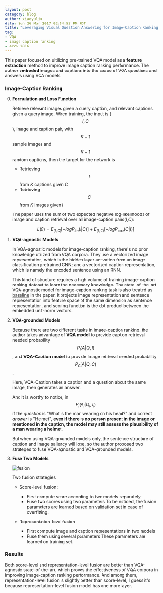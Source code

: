 ```yaml
---
layout: post
category: blog
author: xiaoyuliu
date: Sun 26 Mar 2017 02:54:53 PM PDT
title: "Leveraging Visual Question Answering for Image-Caption Ranking - Notes"
tag:
- VQA
- image caption ranking
- eccv 2016
---
```


This paper focused on ultilizing pre-trained VQA model as a **feature extraction** method to improve image caption ranking performance. The author **embeded** images and captions into the space of VQA questions and answers using VQA models.

### Image-Caption Ranking

0. **Formulation and Loss Function**

    Retrieve relevant images given a query caption, and relevant captions given a query image. When training, the input is ($$I,C$$), image and caption pair, with $$K-1$$ sample images and $$K-1$$ random captions, then the target for the network is 

    - Retrieving $$I$$ from *K* captions given *C* 
    - Retrieving $$C$$ from *K* images given *I*

    The paper uses the sum of two expected negative log-likelihoods of image and caption retrieval over all image-caption pairs(*I,C*):

    $$
    L(\theta) = E_{(I,C)}[-logP_{im}(I|C)] + E_{(I,C)}[-logP_{cap}(C|I)]
    $$

1. **VQA-agnostic Models**

    In VQA-agnostic models for image-caption ranking, there's no prior knowledge utilized from VQA corpora. They use a vectorized image representation, which is the hidden layer activation from an image classification pretrained CNN; and a vectorized caption representation, which is namely the encoded sentence using an RNN.

    This kind of structure requires a high volume of training image-caption ranking dataset to learn the necessary knowledge. The state-of-the-art VQA-agnostic model for image-caption ranking task is also treated as [baseline][1] in the paper. It projects image representation and sentence representation into feature space of the same dimension as sentence representation, and scoring function is the dot product between the embedded unit-norm vectors.

2. **VQA-grounded Models**

    Because there are two different tasks in image-caption ranking, the author takes advantage of **VQA model** to provide caption retrieval needed probability $$P_I(A|Q,I)$$, and **VQA-Caption model** to provide image retrieval needed probability $$P_C(A|Q,C)$$.

    Here, VQA-Caption takes a caption and a question about the same image, then generates an answer.

    And it is worthy to notice, in $$P_I(A_i|Q_i, I_i)$$ if the *question* is "What is the man wearing on his head?" and correct *answer* is "Helmet", **even if there is no person present in the image or mentioned in the caption, the model may still assess the plausibility of a man wearing a helmet**.

    But when using VQA-grounded models only, the sentence structure of caption and image saliency will lose, so the author proposed two strateges to fuse VQA-agnostic and VQA-grounded models.

3. **Fuse Two Models**

    ![fusion](https://cl.ly/1k0R1L41062m/Image%202017-03-27%20at%207.41.28%20PM.png)
    <caption>Two fusion strategies</caption>

    - Score-level fusion:
        + First compute score according to two models separately
        + Fuse two scores using two parameters
        To be noticed, the fusion parameters are learned based on validation set in case of overfitting.

    - Representation-level fusion
    
        + First compute image and caption representations in two models
        + Fuse them using several parameters
        These parameters are learned on training set.

### Results

Both score-level and representation-level fusion are better than VQA-agnostic state-of-the-art, which proves the effectiveness of VQA corpora in improving image-caption ranking performance. And among them, representation-level fusion is slightly better than score-level, I guess it's because representation-level fusion model has one more layer.





[1]: https://arxiv.org/abs/1411.2539